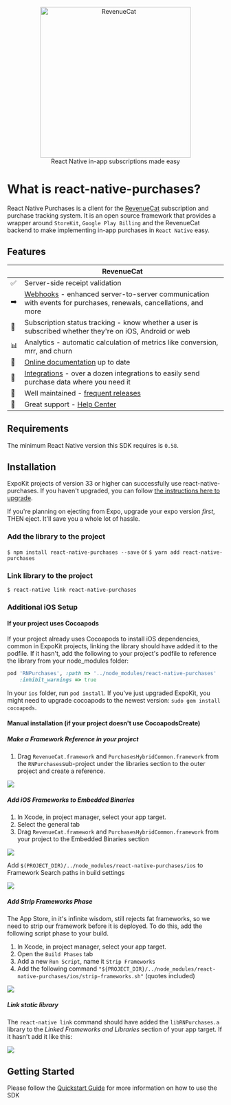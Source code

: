 
<p align="center">
  <img src="https://uploads-ssl.webflow.com/5e2613cf294dc30503dcefb7/5e752025f8c3a31d56a51408_logo_red%20(1).svg" width="350" alt="RevenueCat"/>
<br>
React Native in-app subscriptions made easy
</p>

# What is react-native-purchases?

React Native Purchases is a client for the [RevenueCat](https://www.revenuecat.com/) subscription and purchase tracking system. It is an open source framework that provides a wrapper around `StoreKit`, `Google Play Billing` and the RevenueCat backend to make implementing in-app purchases in `React Native` easy.

## Features
|   | RevenueCat |
| --- | --- |
✅ | Server-side receipt validation
➡️ | [Webhooks](https://docs.revenuecat.com/docs/webhooks) - enhanced server-to-server communication with events for purchases, renewals, cancellations, and more   
🎯 | Subscription status tracking - know whether a user is subscribed whether they're on iOS, Android or web  
📊 | Analytics - automatic calculation of metrics like conversion, mrr, and churn  
📝 | [Online documentation](https://docs.revenuecat.com/docs) up to date  
🔀 | [Integrations](https://www.revenuecat.com/integrations) - over a dozen integrations to easily send purchase data where you need it  
💯 | Well maintained - [frequent releases](https://github.com/RevenueCat/purchases-ios/releases)  
📮 | Great support - [Help Center](https://revenuecat.zendesk.com) 

## Requirements

The minimum React Native version this SDK requires is `0.58`.

## Installation

ExpoKit projects of version 33 or higher can successfully use react-native-purchases. If you haven't upgraded, you can follow [the instructions here to upgrade](https://docs.expo.io/versions/latest/expokit/expokit/#upgrading-expokit). 

If you're planning on ejecting from Expo, upgrade your expo version _first_, THEN eject. It'll save you a whole lot of hassle.

### Add the library to the project

`$ npm install react-native-purchases --save`
or
`$ yarn add react-native-purchases`

### Link library to the project

`$ react-native link react-native-purchases`

### Additional iOS Setup

#### If your project uses Cocoapods
If your project already uses Cocoapods to install iOS dependencies, common in ExpoKit projects, linking the library should have added it to the podfile. If it hasn't, add the following to your project's podfile to reference the library from your node_modules folder:

```ruby
pod 'RNPurchases', :path => '../node_modules/react-native-purchases'
    :inhibit_warnings => true
```

In your `ios` folder, run `pod install`. If you've just upgraded ExpoKit, you might need to upgrade cocoapods to the newest version: `sudo gem install cocoapods`. 

#### Manual installation (if your project doesn't use CocoapodsCreate)

##### Make a Framework Reference in your project

1. Drag `RevenueCat.framework` and `PurchasesHybridCommon.framework` from the `RNPurchases`sub-project under the libraries section to the outer project and create a reference. 

![](https://media.giphy.com/media/W6LvZkQnvc3QnnPza7/giphy.gif)

##### Add iOS Frameworks to Embedded Binaries
1. In Xcode, in project manager, select your app target.
1. Select the general tab
1. Drag `RevenueCat.framework` and `PurchasesHybridCommon.framework` from your project to the Embedded Binaries section

![](https://media.giphy.com/media/iIdIuEkAzlntxANSiV/giphy.gif)

Add `$(PROJECT_DIR)/../node_modules/react-native-purchases/ios` to Framework Search paths in build settings

![](https://media.giphy.com/media/1pAbuARm4TLfZKdfx3/giphy.gif)

##### Add Strip Frameworks Phase
The App Store, in it's infinite wisdom, still rejects fat frameworks, so we need to strip our framework before it is deployed. To do this, add the following script phase to your build.
1. In Xcode, in project manager, select your app target.
2. Open the `Build Phases` tab
3. Add a new `Run Script`, name it `Strip Frameworks`
4. Add the following command `"${PROJECT_DIR}/../node_modules/react-native-purchases/ios/strip-frameworks.sh"` (quotes included)

![](https://media.giphy.com/media/39zTmnsW1CIrJNk5AM/giphy.gif)

##### Link static library
The `react-native link` command should have added the `libRNPurchases.a` library to the _Linked Frameworks and Libraries_ section of your app target. If it hasn't add it like this:

![](https://media.giphy.com/media/U2MMgrdYlkRhEcy80J/giphy.gif)

## Getting Started

Please follow the [Quickstart Guide](https://docs.revenuecat.com/docs/) for more information on how to use the SDK
